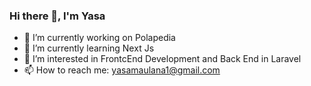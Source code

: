 ### Hi there 👋, I'm Yasa

- 🔭 I’m currently working on Polapedia
- 🌱 I’m currently learning Next Js
- 👀 I’m interested in FrontcEnd Development and Back End in Laravel
- 📫 How to reach me: yasamaulana1@gmail.com

